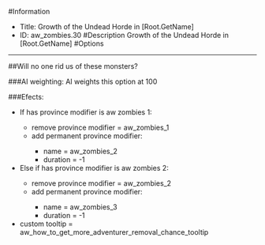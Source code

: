 #Information
 - Title: Growth of the Undead Horde in [Root.GetName]
 - ID: aw_zombies.30
#Description
Growth of the Undead Horde in [Root.GetName]
#Options

___
##Will no one rid us of these monsters?

###AI weighting:
AI weights this option at 100


###Efects:<ul><li>If has province modifier is aw zombies 1:</li><ul><li>remove province modifier = aw_zombies_1</li><li>add permanent province modifier:</li><ul><li>name = aw_zombies_2</li><li>duration = -1</li></ul></ul><li>Else if has province modifier is aw zombies 2:</li><ul><li>remove province modifier = aw_zombies_2</li><li>add permanent province modifier:</li><ul><li>name = aw_zombies_3</li><li>duration = -1</li></ul></ul><li>custom tooltip = aw_how_to_get_more_adventurer_removal_chance_tooltip</li></ul>
